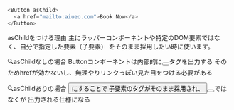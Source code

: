 ```typescript
<Button asChild>
  <a href="mailto:aiueo.com">Book Now</a>
</Button>
```
asChildをつける理由
主にラッパーコンポーネントや特定のDOM要素ではなく、自分で指定した要素（子要素）
をそのまま採用したい時に使います。

🔍asChildなしの場合
Buttonコンポーネントは内部的に<button></button>タグを出力する
そのためhrefが効かないし、無理やりリンクっぽい見た目をつける必要がある

🔍asChildありの場合
<Button asChild>にすることで
子要素の<a></a>タグがそのまま採用され、<button></button>ではなく<a></a>が
出力される仕様になる